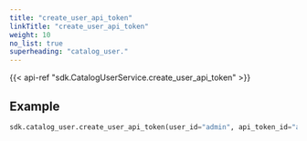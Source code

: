 ```yaml
---
title: "create_user_api_token"
linkTitle: "create_user_api_token"
weight: 10
no_list: true
superheading: "catalog_user."
---
```


{{< api-ref "sdk.CatalogUserService.create_user_api_token" >}}

## Example

```python
sdk.catalog_user.create_user_api_token(user_id="admin", api_token_id="admin_token")
```
